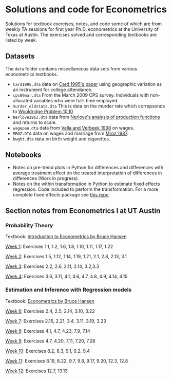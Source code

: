 # Solutions and code for Econometrics

Solutions for textbook exercises, notes, and code some of which are from weekly TA sessions for first year Ph.D. econometrics at the University of Texas at Austin. The exercises solved and corresponding textbooks are listed by week.

## Datasets

The `data` folder contains miscellaneous data sets from various econometrics textbooks.
* `Card1995.dta` data on [Card 1995's paper](https://davidcard.berkeley.edu/papers/geo_var_schooling.pdf) using geographic variation as an instrument for college attendance.
* `cps09mar.dta` From the March 2009 CPS survey. Individuals with non-allocated variables who were full-
time employed.
* `murder_oldstata.dta` This is data on the murder rate which correpsonds to [Wooldridge Problem 10.10](https://rdrr.io/cran/wooldridge/man/murder.html)
* `Nerlove1963.dta` data from [Nerlove's analysis of production functions](https://hhstokes.people.uic.edu/ftp/e535/Nerlove_1955.pdf) and returns to scale.
* `wagepan.dta` data from [Vella and Verbeek 1998](https://www.jstor.org/stable/223257) on wages.
* `MROZ.DTA` data on wages and marriage from [Mroz 1987](https://www.jstor.org/stable/1911029).
* `bwght.dta` data on birth weight and cigarettes.

## Notebooks

* Notes on pre-trend plots in Python for differences and differences with average treatment effect on the treated interpretation of differences in differences (Work in progress).
* Notes on the within transformation in Python to estimate fixed effects regression. Code included to perform the transformation. For a more complete fixed effects package see [this repo](https://bashtage.github.io/linearmodels/panel/panel/linearmodels.panel.model.PanelOLS.html).


## Section notes from  Econometrics I at UT Austin

### Probability Theory

Textbook: [Introduction to Econometrics by Bruce Hansen](https://www.ssc.wisc.edu/~bhansen/probability/Probability.pdf) 

[Week 1](https://drive.google.com/file/d/11fh6Y5qc9ozpN3XoEdJV8W7wWSiYGL3J/view): Exercises 1.1, 1.2, 1.6, 1.8, 1.10, 1.11, 1.17, 1.22

[Week 2](https://drive.google.com/file/d/1gwU459V-tTRUfZcSWXax_bKrf1FHu1gq/view): Exercises 1.5, 1.12, 1.14, 1.19, 1.21, 2.1, 2.8, 2.13, 3.1

[Week 3](https://drive.google.com/file/u/1/d/1Imdy4YAem0ksBnNsXG5eSQvd5bajuLeN/view?usp=sharing): Exercises 2.2, 2.6, 2.11, 2.14, 3.2,3.3

[Week 4](https://drive.google.com/file/d/1zbEXaAiJmsMFKHM_kiZUlCYaRS1X-SO-/view): Exercises 3.6, 3.11, 4.1, 4.6, 4.7, 4.8, 4.9, 4.14, 4.15

### Estimation and Inference with Regression models

Textbook: [Econometrics by Bruce Hansen](https://www.ssc.wisc.edu/~bhansen/econometrics/Econometrics.pdf)

[Week 6](https://drive.google.com/file/d/1GRaG9PAFMMUbLi2z6zy8gdza29yV6tQA/view):  Exercises 2.4, 2.5, 2.14, 3.10, 3.22

[Week 7](https://drive.google.com/file/d/1UIaRnnwez5DU6aQjsLkImBLXlchJ9QEo/view):  Exercises 2.16, 2.21, 3.4, 3.11, 3.19, 3.23

[Week 8](https://drive.google.com/file/d/1vRlsODtfehkVLiwo1BeifQGLHMa8V07T/view):  Exercises 4.1, 4.7, 4.23, 7.9, 7.14

[Week 9](https://drive.google.com/file/u/1/d/1b0I8oeFUREYIDkzNzSkSjfYD6m6qOuCe/view?usp=sharing):  Exercises 4.7, 4.20, 7.11, 7.20, 7.28

[Week 10](https://drive.google.com/file/d/1genKScRckCQvD-Sy1rczPJEyU8asorgs/view):  Exercises 8.2, 8.3, 9.1, 9.2, 9.4

[Week 11](https://drive.google.com/file/d/1JzzBgGflhAdFZ4EkjwTb6KqqtbohesDR/view):  Exercises 8.19, 8.22, 9.7, 9.8, 9.17, 9.20, 12.3, 12.8

[Week 12](https://drive.google.com/file/u/1/d/1npdv2oAn8IcoYnSaR3CstfcOCGQ1j_Ya/view?usp=sharing): Exercises 12.7, 13.13
